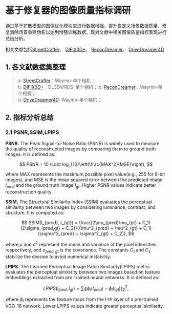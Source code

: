 # 基于修复器的图像质量指标调研
通过基于扩散模型的图像优化模块来进行数据增强，提升自定义场景数据质量，修复消除场景重建伪影以达到增强训练数据。现对文献中相关图像质量指标表现进行总结分析。

相关文献包括[StreetCrafter](https://arxiv.org/abs/2412.13188)、
[DIFIX3D+](https://arxiv.org/pdf/2503.01774?)、
[ReconDreamer](https://arxiv.org/pdf/2411.19548)、
[DriveDreamer4D](https://arxiv.org/pdf/2410.13571)

## 1. 各文献数据集整理
> a. [StreetCrafter](https://arxiv.org/abs/2412.13188)：Waymo-单个相机；   
> b. [DIFIX3D+](https://arxiv.org/pdf/2503.01774?)：DL3DV/RDS-单个相机；   
> c. [ReconDreamer](https://arxiv.org/pdf/2411.19548)：Waymo-单个相机；   
> d. [DriveDreamer4D](https://arxiv.org/pdf/2410.13571): Waymo-单个相机；

## 2. 指标分析总结
### 2.1 PSNR,SSIM,LPIPS
**PSNR.** The Peak Signal-to-Noise Ratio (PSNR) is widely used to measure the quality of reconstructed images by
comparing them to ground truth images. It is defined as:

$$
PSNR = 10 \cdot log_{10}\left(\frac{MAX^2}{MSE}\right),
$$

where MAX represents the maximum possible pixel value(e.g., 255 for 8-bit images), and MSE is the mean squared
error between the predicted image $I_{pred}$ and the ground truth image $I_{gt}$. Higher PSNR values indicate better reconstruction quality.

**SSIM.** The Structural Similarity Index (SSIM) evaluates the perceptual similarity between two images by considering
luminance, contrast, and structure. It is computed as:

$$
SSIM(I_{pred}, I_{gt}) = \frac{(2\mu_{pred}\mu_{gt} + C_1)(2\sigma_{pred,gt} + C_2)}{(\mu^2_{pred} + \mu^2_{gt} + C_1)(\sigma^2_{pred} + \sigma^2_{gt} + C_2)},
$$

where $\mu$ and $\sigma^2$ represent the mean and variance of the pixel intensities, respectively, and $\sigma_{pred,gt}$ is the covariance. The
constants $C_1$ and $C_2$ stabilize the division to avoid numerical instability.

**LPIPS.** The Learned Perceptual Image Patch Similarity(LPIPS) metric evaluates the perceptual similarity between two images based on 
feature embeddings extracted from pre-trained neural networks. It is defined as:

$$
LPIPS(I_{pred}, I_{gt}) = \sum_l \|\phi_l(I_{pred}) − \phi_l(I_{gt})\|_2^2,
$$

where $\phi_l$ represents the feature maps from the l-th layer of a pre-trained VGG-16 network. Lower LPIPS values indicate greater perceptual similarity.
